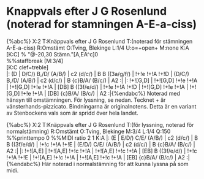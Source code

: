 # Knappvals efter J G Rosenlund (noterad for stamningen A-E-a-ciss)

{%abc%}
X:2
T:Knäppvals efter J G Rosenlund
T:(noterad för stämningen A-E-a-ciss)
R:Omstämt
O:Tving, Blekinge
L:1/4
U:o=+open+
M:none
K:A
[K:C]
%
"@-20,30 Stämn."[A,EA^c]0 \
%%staffbreak
[M:3/4]\
[K:C clef=treble]\
|: (D | D/C/) B,/D/ (A/B/) | c2 (d/c/) | B B ((3a/g/f/) | !+!e !+!A !+!D |
       (D/C/) B,/D/ (A/B/) | c2 (d/c/) | B {c}B/A/ (B/c/) | A2 :|
|: !+![G,D] | !+![G,D] !+!e !+!A | !+![G,D] !+!e !+!A | [DB] B ((3f/e/d/) | !+!e !+!A !+!D |
   !+![G,D] !+!e !+!A | !+![G,D] !+!e !+!A | [DB] {c}B/A/ (B/c/) | A2 :|{%endabc%}
Noterad med hänsyn till omstämningen.  För lyssning, se nedan.
Tecknet + är vänsterhands-pizzicato.
Bindningarna är originalnotens.
Detta är en variant av Stenbockens vals som är spridd över hela landet.

{%abc%}
X:2
T:Knäppvals efter J G Rosenlund
T:(för lyssning, noterad för normalstämning)
R:Omstämt
O:Tving, Blekinge
M:3/4
L:1/4
Q:150
%%printtempo 0
%%MIDI ratio 2 1
K:A
|: (E | E/D/) C/E/ (A/B/) | c2 (d/c/) | B B ((3f/e/d/) | !+!c !+!A !+!E |
       (E/D/) C/E/ (A/B/) | c2 (d/c/) | B {c}B/A/ (B/c/) | A2 :|
|: !+![A,E] | !+![A,E] !+!c !+!A | !+![A,E] !+!c !+!A | [EB] B ((3f/e/d/) | !+!c !+!A !+!E |
   !+![A,E] !+!c !+!A | !+![A,E] !+!c !+!A | [EB] {c}B/A/ (B/c/) | A2 :|
{%endabc%}
Här noterad i normalstämning för att kunna lyssna på som midi.

